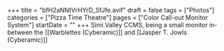 +++
title = "bfH2aNNtVrHYrD_SfJfe.avif"
draft = false
tags = ["Photos"]
categories = ["Pizza Time Theatre"]
pages = ["Color Call-out Monitor System"]
startDate = ""
+++
Simi Valley CCMS, being a small monitor in-between the [[Warblettes (Cyberamic)]] and [[Jasper T. Jowls (Cyberamic)]]
